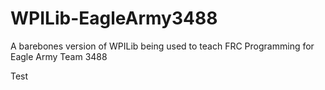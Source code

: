 # WPILib-EagleArmy3488
 A barebones version of WPILib being used to teach FRC Programming for Eagle Army Team 3488

Test